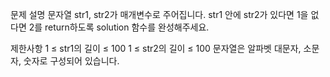 문제 설명
문자열 str1, str2가 매개변수로 주어집니다. str1 안에 str2가 있다면 1을 없다면 2를 return하도록 solution 함수를 완성해주세요.

제한사항
1 ≤ str1의 길이 ≤ 100
1 ≤ str2의 길이 ≤ 100
문자열은 알파벳 대문자, 소문자, 숫자로 구성되어 있습니다.
